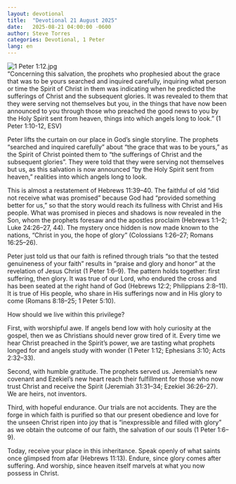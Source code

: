 ```yaml
---
layout: devotional
title:  "Devotional 21 August 2025"
date:   2025-08-21 04:00:00 -0600
author: Steve Torres
categories: Devotional, 1 Peter
lang: en
---
```

<img src="https://sitemedia.esteeb.com/file/esteebcomsitemedia/devotional_images/1+Peter/1Pe-1_12.jpg?raw=true" alt="1 Peter 1:12.jpg" style="max-width: 100%; height: auto;">

<div class="scripture">
  “Concerning this salvation, the prophets who prophesied about the grace that was to be yours searched and inquired carefully, inquiring what person or time the Spirit of Christ in them was indicating when he predicted the sufferings of Christ and the subsequent glories. It was revealed to them that they were serving not themselves but you, in the things that have now been announced to you through those who preached the good news to you by the Holy Spirit sent from heaven, things into which angels long to look.” (1 Peter 1:10-12, ESV)
</div>

Peter lifts the curtain on our place in God’s single storyline. The prophets “searched and inquired carefully” about “the grace that was to be yours,” as the Spirit of Christ pointed them to “the sufferings of Christ and the subsequent glories”. They were told that they were serving not themselves but us, as this salvation is now announced “by the Holy Spirit sent from heaven,” realities into which angels long to look.

This is almost a restatement of Hebrews 11:39–40. The faithful of old “did not receive what was promised” because God had “provided something better for us,” so that the story would reach its fullness with Christ and His people. What was promised in pieces and shadows is now revealed in the Son, whom the prophets foresaw and the apostles proclaim (Hebrews 1:1–2; Luke 24:26–27, 44). The mystery once hidden is now made known to the nations, “Christ in you, the hope of glory” (Colossians 1:26–27; Romans 16:25–26).

Peter just told us that our faith is refined through trials “so that the tested genuineness of your faith” results in “praise and glory and honor” at the revelation of Jesus Christ (1 Peter 1:6–9). The pattern holds together: first suffering, then glory. It was true of our Lord, who endured the cross and has been seated at the right hand of God (Hebrews 12:2; Philippians 2:8–11). It is true of His people, who share in His sufferings now and in His glory to come (Romans 8:18–25; 1 Peter 5:10).

How should we live within this privilege?

First, with worshipful awe. If angels bend low with holy curiosity at the gospel, then we as Christians should never grow tired of it. Every time we hear Christ preached in the Spirit’s power, we are tasting what prophets longed for and angels study with wonder (1 Peter 1:12; Ephesians 3:10; Acts 2:32–33).

Second, with humble gratitude. The prophets served us. Jeremiah’s new covenant and Ezekiel’s new heart reach their fulfillment for those who now trust Christ and receive the Spirit (Jeremiah 31:31–34; Ezekiel 36:26–27). We are heirs, not inventors.

Third, with hopeful endurance. Our trials are not accidents. They are the forge in which faith is purified so that our present obedience and love for the unseen Christ ripen into joy that is “inexpressible and filled with glory” as we obtain the outcome of our faith, the salvation of our souls (1 Peter 1:6–9).

Today, receive your place in this inheritance. Speak openly of what saints once glimpsed from afar (Hebrews 11:13). Endure, since glory comes after suffering. And worship, since heaven itself marvels at what you now possess in Christ.
